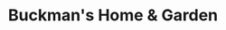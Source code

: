 ---
title: "Buckman's Home & Garden"
url: /doylestown/buckmans-home-und-garden/
shop: Garten-Center
---